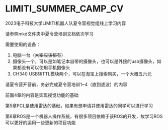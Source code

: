 # LIMITI_SUMMER_CAMP_CV
2023电子科技大学LIMITI机器人队夏令营视觉组线上学习内容

请参照mkd文件夹中夏令营培训文档依次学习

需要使用的设备：

1. 电脑一台（~~大家应该都有~~）
2. 摄像头一个，可以是如笔记本自带的摄像头，也可以是外接的usb摄像头，如果都没有可以使用手机摄像头
3. CH340 USB转TTL模块两个，可以在淘宝上搜索购买，一个大概五六元

请夏令营开营前，务必完成夏令营培训1~4（直到滤波）的内容

前面4章的内容是实现视觉功能的基础

第5章PCL是使用雷达的基础，如果有想申请并使用雷达的同学可以进行学习

第6章ROS是一个机器人操作系统，有很多项目依赖于该ROS的开发，故学习ROS可以更好的运用一些更新的项目功能

